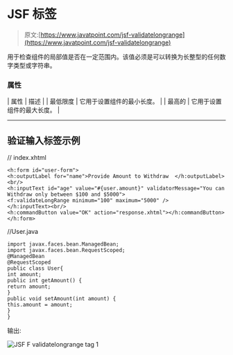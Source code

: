 # JSF <validatelongrange>标签</validatelongrange>

> 原文:[https://www.javatpoint.com/jsf-validatelongrange](https://www.javatpoint.com/jsf-validatelongrange)

用于检查组件的局部值是否在一定范围内。该值必须是可以转换为长整型的任何数字类型或字符串。

### 属性

| 属性 | 描述 |
| 最低限度 | 它用于设置组件的最小长度。 |
| 最高的 | 它用于设置组件的最大长度。 |

* * *

## 验证输入标签示例

// index.xhtml

```
<h:form id="user-form">
<h:outputLabel for="name">Provide Amount to Withdraw  </h:outputLabel><br/>
<h:inputText id="age" value="#{user.amount}" validatorMessage="You can Withdraw only between $100 and $5000">
<f:validateLongRange minimum="100" maximum="5000" />
</h:inputText><br/>
<h:commandButton value="OK" action="response.xhtml"></h:commandButton>
</h:form>

```

//User.java

```
import javax.faces.bean.ManagedBean;
import javax.faces.bean.RequestScoped;
@ManagedBean
@RequestScoped
public class User{
int amount;
public int getAmount() {
return amount;
}
public void setAmount(int amount) {
this.amount = amount;
}
}

```

输出:

![JSF F validatelongrange tag 1](../Images/7d58421f184554df7c1d0bd50ba68e94.png)